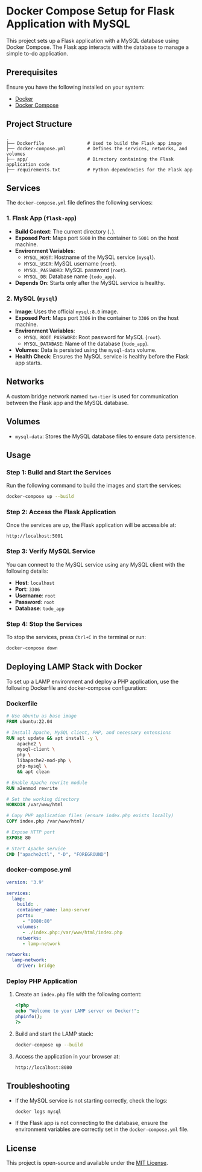 # Docker Compose Setup for Flask Application with MySQL

This project sets up a Flask application with a MySQL database using Docker Compose. The Flask app interacts with the database to manage a simple to-do application.

## Prerequisites

Ensure you have the following installed on your system:
- [Docker](https://www.docker.com/)
- [Docker Compose](https://docs.docker.com/compose/)

## Project Structure

```
.
├── Dockerfile                # Used to build the Flask app image
├── docker-compose.yml        # Defines the services, networks, and volumes
├── app/                      # Directory containing the Flask application code
├── requirements.txt          # Python dependencies for the Flask app
```

## Services

The `docker-compose.yml` file defines the following services:

### 1. Flask App (`flask-app`)
- **Build Context**: The current directory (`.`).
- **Exposed Port**: Maps port `5000` in the container to `5001` on the host machine.
- **Environment Variables**:
  - `MYSQL_HOST`: Hostname of the MySQL service (`mysql`).
  - `MYSQL_USER`: MySQL username (`root`).
  - `MYSQL_PASSWORD`: MySQL password (`root`).
  - `MYSQL_DB`: Database name (`todo_app`).
- **Depends On**: Starts only after the MySQL service is healthy.

### 2. MySQL (`mysql`)
- **Image**: Uses the official `mysql:8.0` image.
- **Exposed Port**: Maps port `3306` in the container to `3306` on the host machine.
- **Environment Variables**:
  - `MYSQL_ROOT_PASSWORD`: Root password for MySQL (`root`).
  - `MYSQL_DATABASE`: Name of the database (`todo_app`).
- **Volumes**: Data is persisted using the `mysql-data` volume.
- **Health Check**: Ensures the MySQL service is healthy before the Flask app starts.

## Networks

A custom bridge network named `two-tier` is used for communication between the Flask app and the MySQL database.

## Volumes

- `mysql-data`: Stores the MySQL database files to ensure data persistence.

## Usage

### Step 1: Build and Start the Services

Run the following command to build the images and start the services:
```bash
docker-compose up --build
```

### Step 2: Access the Flask Application

Once the services are up, the Flask application will be accessible at:
```
http://localhost:5001
```

### Step 3: Verify MySQL Service

You can connect to the MySQL service using any MySQL client with the following details:
- **Host**: `localhost`
- **Port**: `3306`
- **Username**: `root`
- **Password**: `root`
- **Database**: `todo_app`

### Step 4: Stop the Services

To stop the services, press `Ctrl+C` in the terminal or run:
```bash
docker-compose down
```

## Deploying LAMP Stack with Docker

To set up a LAMP environment and deploy a PHP application, use the following Dockerfile and docker-compose configuration:

### Dockerfile
```dockerfile
# Use Ubuntu as base image
FROM ubuntu:22.04

# Install Apache, MySQL client, PHP, and necessary extensions
RUN apt update && apt install -y \
    apache2 \
    mysql-client \
    php \
    libapache2-mod-php \
    php-mysql \
    && apt clean

# Enable Apache rewrite module
RUN a2enmod rewrite

# Set the working directory
WORKDIR /var/www/html

# Copy PHP application files (ensure index.php exists locally)
COPY index.php /var/www/html/

# Expose HTTP port
EXPOSE 80

# Start Apache service
CMD ["apache2ctl", "-D", "FOREGROUND"]
```

### docker-compose.yml
```yaml
version: '3.9'

services:
  lamp:
    build: .
    container_name: lamp-server
    ports:
      - "8080:80"
    volumes:
      - ./index.php:/var/www/html/index.php
    networks:
      - lamp-network

networks:
  lamp-network:
    driver: bridge
```

### Deploy PHP Application
1. Create an `index.php` file with the following content:
   ```php
   <?php
   echo "Welcome to your LAMP server on Docker!";
   phpinfo();
   ?>
   ```

2. Build and start the LAMP stack:
   ```bash
   docker-compose up --build
   ```

3. Access the application in your browser at:
   ```
   http://localhost:8080
   ```

## Troubleshooting

- If the MySQL service is not starting correctly, check the logs:
  ```bash
  docker logs mysql
  ```
- If the Flask app is not connecting to the database, ensure the environment variables are correctly set in the `docker-compose.yml` file.

## License

This project is open-source and available under the [MIT License](LICENSE).


